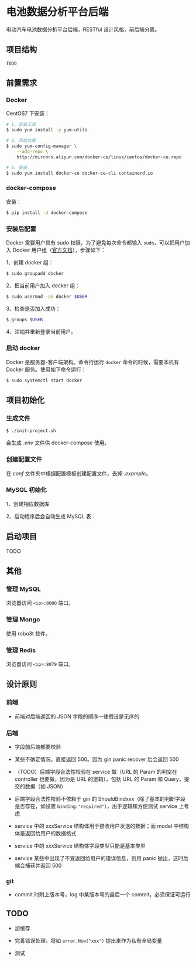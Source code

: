 # 电池数据分析平台后端

电动汽车电池数据分析平台后端，RESTful 设计风格，前后端分离。

## 项目结构

```
TODO
```

## 前置需求

### Docker

CentOS7 下安装：

```bash
# 1、安装工具
$ sudo yum install -y yum-utils

# 2、添加仓库
$ sudo yum-config-manager \
    --add-repo \
    http://mirrors.aliyun.com/docker-ce/linux/centos/docker-ce.repo

# 3、安装
$ sudo yum install docker-ce docker-ce-cli containerd.io
```

### docker-compose

安装：

```bash
$ pip install -U docker-compose
```

### 安装后配置

Docker 需要用户具有 sudo 权限，为了避免每次命令都输入 `sudo`，可以把用户加入 Docker 用户组（[官方文档](https://docs.docker.com/install/linux/linux-postinstall/#manage-docker-as-a-non-root-user)），步骤如下：

1、创建 docker 组：

```bash
$ sudo groupadd docker
```

2、把当前用户加入 docker 组：

```bash
$ sudo usermod -aG docker $USER
```

3、检查是否加入成功：

```bash
$ groups $USER
```

4、注销并重新登录当前用户。

### 启动 docker

Docker 是服务器-客户端架构。命令行运行 `docker` 命令的时候，需要本机有 Docker 服务。使用如下命令运行：

```bash
$ sudo systemctl start docker
```

## 项目初始化

### 生成文件

```bash
$ ./init-project.sh
```

会生成 *.env* 文件供 docker-compose 使用。

### 创建配置文件

在 *conf* 文件夹中根据配置模板创建配置文件，去掉 *.example*。

### MySQL 初始化

1、创建相应数据库

2、启动程序后会自动生成 MySQL 表：

## 启动项目

TODO

## 其他

### 管理 MySQL

浏览器访问 `<ip>:8080` 端口。

### 管理 Mongo

使用 robo3t 软件。

### 管理 Redis

浏览器访问 `<ip>:8079` 端口。

## 设计原则

### 前端

- 前端对后端返回的 JSON 字段的顺序一律假设是无序的

### 后端

- 字段前后端都要校验

- 某些不确定情况，直接返回 500。因为 gin panic recover 后会返回 500

- （TODO）后端字段合法性校验在 service 做（URL 的 Param 的判空在 controller 也要做，因为是 URL 的逻辑），包括 URL 的 Param 和 Query，提交的数据（如 JSON）

- 后端字段合法性校验不依赖于 gin 的 ShouldBindxxx（除了基本的判断字段是否存在，如设置 `binding:"required"`），出于逻辑和方便测试 service 上考虑

- service 中的 xxxService 结构体用于接收用户发送的数据；而 model 中结构体是返回给用户的数据格式

- service 中的 xxxService 结构体字段类型只能是基本类型

- service 某些中出现了不宜返回给用户的错误信息，则用 panic 抛出，这时后端会捕获并返回 500

### git

- commit 时附上版本号，log 中某版本号的最后一个 commit，必须保证可运行

## TODO

- 加缓存

- 完善错误处理，将如 `error.New("xxx")` 提出来作为私有全局变量

- 测试
